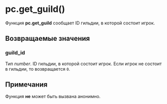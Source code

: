 # pc.get_guild()
Функция **pc.get_guild** сообщает ID гильдии, в которой состоит игрок.

## Возвращаемые значения
### guild_id
Тип *number*. ID гильдии, в которой состоит игрок. Если игрок не состоит в гильдии, то возвращается `0`.

## Примечания
Функция **не** может быть вызвана анонимно.